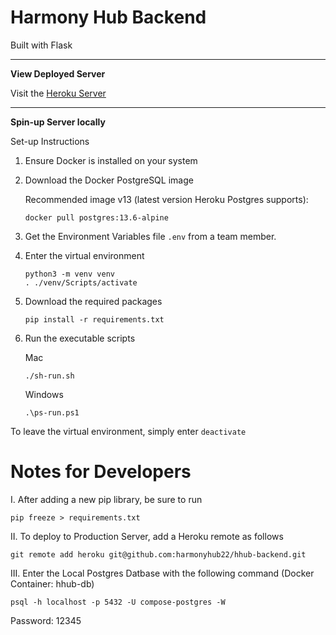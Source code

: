 # Harmony Hub Backend

Built with Flask

<hr></hr>

**View Deployed Server**

Visit the <a href="https://harmony-hub-backend.herokuapp.com/" target="_blank">Heroku Server</a>

<hr></hr>

**Spin-up Server locally**

Set-up Instructions

1. Ensure Docker is installed on your system

2. Download the Docker PostgreSQL image

    Recommended image v13 (latest version Heroku Postgres supports):
    ```
    docker pull postgres:13.6-alpine
    ```

3. Get the Environment Variables file <code>.env</code> from a team member.

4. Enter the virtual environment

    ```
    python3 -m venv venv
    . ./venv/Scripts/activate
    ```

5. Download the required packages

    ```
    pip install -r requirements.txt
    ```

5. Run the executable scripts

    Mac
    ```
    ./sh-run.sh
    ```

    Windows
    ```
    .\ps-run.ps1
    ```


To leave the virtual environment, simply enter <code>deactivate</code>

# Notes for Developers

I. After adding a new pip library, be sure to run

```
pip freeze > requirements.txt
```

II. To deploy to Production Server, add a Heroku remote as follows

```
git remote add heroku git@github.com:harmonyhub22/hhub-backend.git
```

III. Enter the Local Postgres Datbase with the following command
(Docker Container: hhub-db)

```
psql -h localhost -p 5432 -U compose-postgres -W
```
Password: 12345